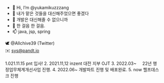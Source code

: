 - 👋 Hi, I’m @yukamikuzzzang
- 👀 내가 맡은 것들을 대신해주었으면 좋겠다
- 🌱 개발은 대신해줄 수 없으니까
- 💞️ 한 걸음 한 걸음.
- 📫 java, jsp, spring

 🕊️  @Allchive39 (Twitter) <br>
 ✉️ sys@pandt.io
<br><br>
1.021.11.15 pnt 입사!
2. 2021.11,12  inzent 대전 지부 OJT
3. 2022.03~  &nbsp;&nbsp;&nbsp; 22년 행정업무체계개선사업 진행.
4. 2022.06~ 개발파트 진행 및 배포완료.
5. now 헬프데스크 진행

<!-- 사장님만큼 벌고 싶으면 사장님보다 더 공부하자. -->

<!---
yukamikuzzzang/yukamikuzzzang is a ✨ special ✨ repository because its `README.md` (this file) appears on your GitHub profile.
You can click the Preview link to take a look at your changes. Amen.
--->
